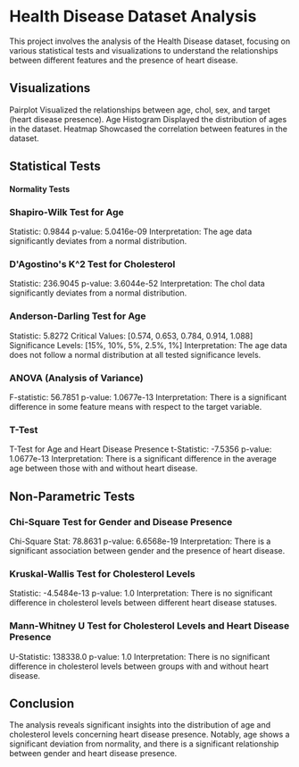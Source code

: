# Health Disease Dataset Analysis
This project involves the analysis of the Health Disease dataset, focusing on various statistical tests and visualizations to understand the relationships between different features and the presence of heart disease.

## Visualizations
Pairplot
Visualized the relationships between age, chol, sex, and target (heart disease presence).
Age Histogram
Displayed the distribution of ages in the dataset.
Heatmap
Showcased the correlation between features in the dataset.
## Statistical Tests
#### Normality Tests
### Shapiro-Wilk Test for Age

Statistic: 0.9844
p-value: 5.0416e-09
Interpretation: The age data significantly deviates from a normal distribution.
### D'Agostino's K^2 Test for Cholesterol

Statistic: 236.9045
p-value: 3.6044e-52
Interpretation: The chol data significantly deviates from a normal distribution.
### Anderson-Darling Test for Age

Statistic: 5.8272
Critical Values: [0.574, 0.653, 0.784, 0.914, 1.088]
Significance Levels: [15%, 10%, 5%, 2.5%, 1%]
Interpretation: The age data does not follow a normal distribution at all tested significance levels.

### ANOVA (Analysis of Variance)
F-statistic: 56.7851
p-value: 1.0677e-13
Interpretation: There is a significant difference in some feature means with respect to the target variable.
### T-Test
T-Test for Age and Heart Disease Presence
t-Statistic: -7.5356
p-value: 1.0677e-13
Interpretation: There is a significant difference in the average age between those with and without heart disease.
## Non-Parametric Tests
### Chi-Square Test for Gender and Disease Presence

Chi-Square Stat: 78.8631
p-value: 6.6568e-19
Interpretation: There is a significant association between gender and the presence of heart disease.
### Kruskal-Wallis Test for Cholesterol Levels

Statistic: -4.5484e-13
p-value: 1.0
Interpretation: There is no significant difference in cholesterol levels between different heart disease statuses.
### Mann-Whitney U Test for Cholesterol Levels and Heart Disease Presence

U-Statistic: 138338.0
p-value: 1.0
Interpretation: There is no significant difference in cholesterol levels between groups with and without heart disease.
## Conclusion
The analysis reveals significant insights into the distribution of age and cholesterol levels concerning heart disease presence. Notably, age shows a significant deviation from normality, and there is a significant relationship between gender and heart disease presence.

